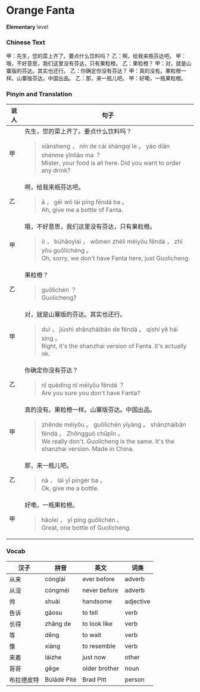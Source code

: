 # Orange Fanta
**Elementary** level
### Chinese Text
甲：先生，您的菜上齐了。要点什么饮料吗？
乙：啊，给我来瓶芬达吧。
甲：哦，不好意思，我们这里没有芬达，只有果粒橙。
乙：果粒橙？
甲：对，就是山寨版的芬达。其实也还行。
乙：你确定你没有芬达？
甲：真的没有。果粒橙一样。山寨版芬达。中国出品。
乙：那，来一瓶儿吧。
甲：好嘞，一瓶果粒橙。

### Pinyin and Translation
|说人|句子|
|----|----|
|甲|先生，您的菜上齐了。要点什么饮料吗？<blockquote>xiānsheng ， nín de cài shàngqí le 。 yào diǎn shénme yǐnliào ma ？<br />Mister, your food is all here. Did you want to order any drink?</blockquote>|
|乙|啊，给我来瓶芬达吧。<blockquote>ā ， gěi wǒ lái píng fēndá ba 。<br />Ah, give me a bottle of Fanta.</blockquote>|
|甲|哦，不好意思，我们这里没有芬达，只有果粒橙。<blockquote>ò ， bùhǎoyìsi ， wǒmen zhèli méiyǒu fēndá ， zhǐ yǒu guǒlìchéng 。<br />Oh, sorry, we don't have Fanta here, just Guolicheng.</blockquote>|
|乙|果粒橙？<blockquote>guǒlìchén ？<br />Guolicheng?</blockquote>|
|甲|对，就是山寨版的芬达。其实也还行。<blockquote>duì ， jiùshì shānzhàibǎn de fēndá 。 qíshí yě hái xíng 。<br />Right, it's the shanzhai version of Fanta. It's actually ok.</blockquote>|
|乙|你确定你没有芬达？<blockquote>nǐ quèdìng nǐ méiyǒu fēndá ？<br />Are you sure you don't have Fanta?</blockquote>|
|甲|真的没有。果粒橙一样。山寨版芬达。中国出品。<blockquote>zhēnde méiyǒu 。 guǒlìchén yīyàng 。 shānzhàibǎn fēndá 。 Zhōngguó chūpǐn 。<br />We really don't. Guolicheng is the same. It's the shanzhai version. Made in China.</blockquote>|
|乙|那，来一瓶儿吧。<blockquote>nà ， lái yī píngér ba 。<br />Ok, give me a bottle.</blockquote>|
|甲|好嘞，一瓶果粒橙。<blockquote>hǎolei ， yī píng guǒlìchén 。<br />Great, one bottle of Guolicheng.</blockquote>|
### Vocab
|汉子|拼音|英文|词类|
|----|----|----|----|
|从来|cónglái|ever before|adverb|
|从没|cóngméi|never before|adverb|
|帅|shuài|handsome|adjective|
|告诉|gàosu|to tell|verb|
|长得|zhǎng de|to look like|verb|
|等|děng|to wait|verb|
|像|xiàng|to resemble|verb|
|来着|láizhe|just now|other|
|哥哥|gēge|older brother|noun|
|布拉德皮特|Bùlādé Pítè|Brad Pitt|person|